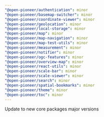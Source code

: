 ```yaml
---
"@open-pioneer/authentication": minor
"@open-pioneer/basemap-switcher": minor
"@open-pioneer/coordinate-viewer": minor
"@open-pioneer/geolocation": minor
"@open-pioneer/local-storage": minor
"@open-pioneer/map": minor
"@open-pioneer/map-navigation": minor
"@open-pioneer/map-test-utils": minor
"@open-pioneer/measurement": minor
"@open-pioneer/notifier": minor
"@open-pioneer/ogc-features": minor
"@open-pioneer/overview-map": minor
"@open-pioneer/react-utils": minor
"@open-pioneer/scale-bar": minor
"@open-pioneer/scale-viewer": minor
"@open-pioneer/search": minor
"@open-pioneer/spatial-bookmarks": minor
"@open-pioneer/theme": minor
"@open-pioneer/toc": minor
---
```


Update to new core packages major versions
